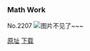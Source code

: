 ### Math Work
No.2207
![图片不见了~~~](https://imgs.xkcd.com/comics/math_work.png)

[原址](https://xkcd.com//2207) [下载](https://imgs.xkcd.com/comics/math_work.png)

